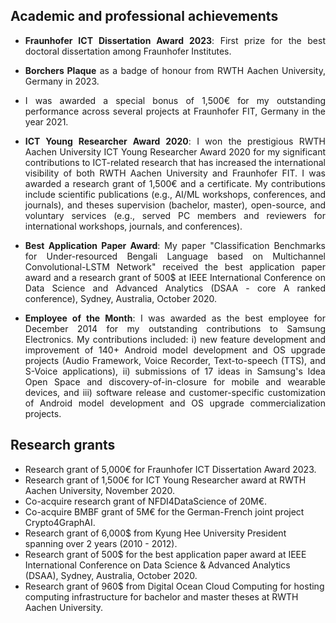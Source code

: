 ## Academic and professional achievements
- <p style='text-align: justify;'> <b>Fraunhofer ICT Dissertation Award 2023</b>: First prize for the best doctoral dissertation among Fraunhofer Institutes.</p>
- <p style='text-align: justify;'> <b>Borchers Plaque</b> as a badge of honour from RWTH Aachen University, Germany in 2023.</p>
- <p style='text-align: justify;'> I was awarded a special bonus of 1,500€ for my outstanding performance across several projects at Fraunhofer FIT, Germany in the year 2021.</p>
- <p style='text-align: justify;'> <b>ICT Young Researcher Award 2020</b>: I won the prestigious RWTH Aachen University ICT Young Researcher Award 2020 for my significant contributions to ICT-related research that has increased the international visibility of both RWTH Aachen University and Fraunhofer FIT. I was awarded a research grant of 1,500€ and a certificate. My contributions include scientific publications (e.g., AI/ML workshops, conferences, and journals), and theses supervision (bachelor, master), open-source, and voluntary services (e.g., served PC members and reviewers for international workshops, journals, and conferences).</p>
- <p style='text-align: justify;'> <b>Best Application Paper Award</b>: My paper "Classification Benchmarks for Under-resourced Bengali Language based on Multichannel Convolutional-LSTM Network" received the best application paper award and a research grant of 500$ at IEEE International Conference on Data Science and Advanced Analytics (DSAA - core A ranked conference), Sydney, Australia, October 2020.</p>
- <p style='text-align: justify;'> <b>Employee of the Month</b>: I was awarded as the best employee for December 2014 for my outstanding contributions to Samsung Electronics. My contributions included: i) new feature development and improvement of 140+ Android model development and OS upgrade projects (Audio Framework, Voice Recorder, Text-to-speech (TTS), and S-Voice applications), ii) submissions of 17 ideas in Samsung's Idea Open Space and discovery-of-in-closure for mobile and wearable devices, and iii) software release and customer-specific customization of Android model development and OS upgrade commercialization projects. </p>

## Research grants
- Research grant of 5,000€ for Fraunhofer ICT Dissertation Award 2023.
- Research grant of 1,500€ for ICT Young Researcher award at RWTH Aachen University, November 2020.
- Co-acquire research grant of NFDI4DataScience of 20M€.
- Co-acquire BMBF grant of 5M€ for the German-French joint project Crypto4GraphAI.
- Research grant of 6,000$ from Kyung Hee University President spanning over 2 years (2010 - 2012).
- Research grant of 500$ for the best application paper award at IEEE International Conference on Data Science & Advanced Analytics (DSAA), Sydney, Australia, October 2020.
- Research grant of 960$ from Digital Ocean Cloud Computing for hosting computing infrastructure for bachelor and master theses at RWTH Aachen University.
